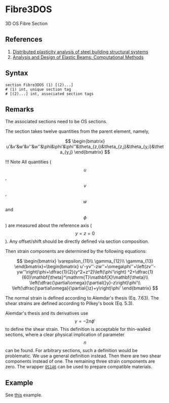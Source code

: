 # Fibre3DOS

3D OS Fibre Section

## References

1. [Distributed plasticity analysis of steel building structural systems](https://www.proquest.com/dissertations-theses/distributed-plasticity-analysis-steel-building/docview/304696456/se-2)
2. [Analysis and Design of Elastic Beams: Computational Methods](https://doi.org/10.1002/9780470172667)

## Syntax

```
section Fibre3DOS (1) [(2)...]
# (1) int, unique section tag
# [(2)...] int, associated section tags
```

## Remarks

The associated sections need to be OS sections.

The section takes twelve quantities from the parent element, namely,

$$
\begin{bmatrix}
u'&v'&w'&v''&w''&\phi&\phi'&\phi''&\theta_{z,i}&\theta_{z,j}&\theta_{y,i}&\theta_{y,j}
\end{bmatrix}
$$

!!! Note
    All quantities ($$u$$, $$v$$, $$w$$ and $$\phi$$) are measured about the reference axis ($$y=z=0$$).
    Any offset/shift should be directly defined via section composition.

Then strain components are determined by the following equations:

$$
\begin{bmatrix}
\varepsilon_{11}\\
\gamma_{12}\\
\gamma_{13}
\end{bmatrix}=\begin{bmatrix}
u'-yv''-zw''+\omega\phi''+\left(zv''-yw''\right)\phi+\dfrac{1}{2}(y^2+z^2)\left(\phi'\right)
^2+\dfrac{1}{60}\mathbf{\theta}^\mathrm{T}\mathbf{X}\mathbf{\theta}\\
\left(\dfrac{\partial\omega}{\partial{}y}-z\right)\phi'\\
\left(\dfrac{\partial\omega}{\partial{}z}+y\right)\phi'
\end{bmatrix}
$$

The normal strain is defined according to Alemdar's thesis (Eq. 7.63).
The shear strains are defined according to Pilkey's book (Eq. 5.3).

Alemdar's thesis and its derivatives use $$\gamma=-2n\phi'$$ to define the shear strain.
This definition is acceptable for thin-walled sections, where a clear physical implication of parameter $$n$$ can be
found.
For arbitrary sections, such a definition would be problematic.
We use a general definition instead.
Then there are two shear components instead of one.
The remaining three strain components are zero.
The wrapper [`OS146`](../../Material/Wrapper/OS146.md) can be used to prepare compatible materials.

## Example

See [this](../../../Example/Structural/Statics/thin-walled-section.md) example.
